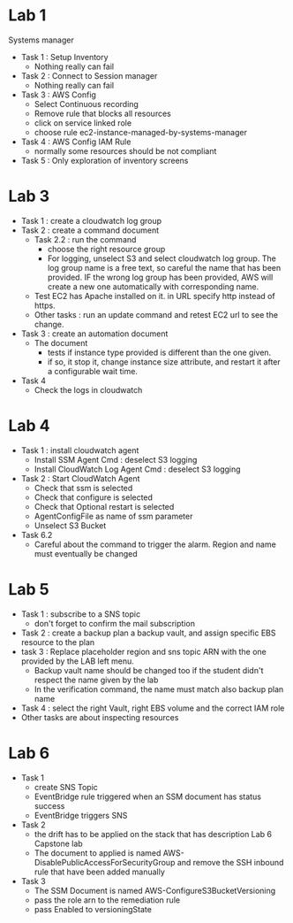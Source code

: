 # Lab 1

Systems manager

* Task 1 : Setup Inventory
  * Nothing really can fail
* Task 2 : Connect to Session manager
  * Nothing really can fail
* Task 3 : AWS Config
  * Select Continuous recording
  * Remove rule that blocks all resources
  * click on service linked role
  * choose rule ec2-instance-managed-by-systems-manager
* Task 4 : AWS Config IAM Rule
  * normally some resources should be not compliant
* Task 5 : Only exploration of inventory screens

# Lab 3

* Task 1 : create a cloudwatch log group
* Task 2 : create a command document
  * Task 2.2 : run the command
    * choose the right resource group
    * For logging, unselect S3 and select cloudwatch log group. The log group name is a free text, so careful the name that has been provided. IF the wrong log group has been provided, AWS will create a new one automatically with corresponding name.
  * Test EC2 has Apache installed on it. in URL specify http instead of https.
  * Other tasks : run an update command and retest EC2 url to see the change.
* Task 3 : create an automation document
  * The document
    * tests if instance type provided is different than the one given.
    * if so, it stop it, change instance size attribute, and restart it after a configurable wait time.
* Task 4
  * Check the logs in cloudwatch

# Lab 4

* Task 1 : install cloudwatch agent
  * Install SSM Agent Cmd : deselect S3 logging
  * Install CloudWatch Log Agent Cmd : deselect S3 logging
* Task 2 : Start CloudWatch Agent
  * Check that ssm is selected
  * Check that configure is selected
  * Check that Optional restart is selected
  * AgentConfigFile as name of ssm parameter
  * Unselect S3 Bucket
* Task 6.2
  * Careful about the command to trigger the alarm. Region and name must eventually be changed

# Lab 5

* Task 1 : subscribe to a SNS topic
  * don't forget to confirm the mail subscription
* Task 2 : create a backup plan a backup vault, and assign specific EBS resource to the plan
* task 3 : Replace placeholder region and sns topic ARN with the one provided by the LAB left menu.
  * Backup vault name should be changed too if the student didn't respect the name given by the lab
  * In the verification command, the name must match also backup plan name
* Task 4 : select the right Vault, right EBS volume and the correct IAM role
* Other tasks are about inspecting resources

# Lab 6

* Task 1
  * create SNS Topic
  * EventBridge rule triggered when an SSM document has status success
  * EventBridge triggers SNS
* Task 2
  *  the drift has to be applied on the stack that has description Lab 6 Capstone lab
  * The document to applied is named AWS-DisablePublicAccessForSecurityGroup and remove the SSH inbound rule that have been added manually
* Task 3
  * The SSM Document is named AWS-ConfigureS3BucketVersioning
  * pass the role arn to the remediation rule
  * pass Enabled to versioningState